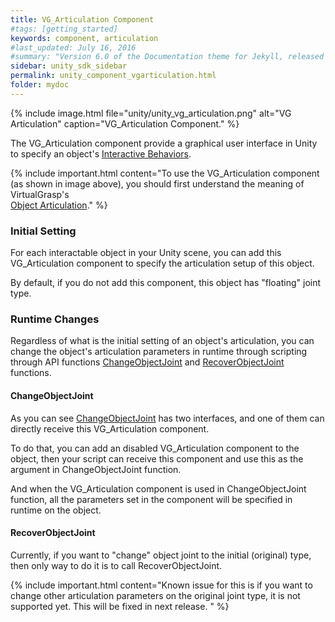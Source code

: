 ```yaml
---
title: VG_Articulation Component
#tags: [getting_started]
keywords: component, articulation
#last_updated: July 16, 2016
#summary: "Version 6.0 of the Documentation theme for Jekyll, released July 4, 2016, implements relative links so you can view the files offline or on any server without configuring urls and baseurls. Additionally, you can store pages in subdirectories. Templates for alerts and images are available."
sidebar: unity_sdk_sidebar
permalink: unity_component_vgarticulation.html
folder: mydoc
---
```


{% include image.html file="unity/unity_vg_articulation.png" alt="VG Articulation" caption="VG_Articulation Component." %}

The VG_Articulation component provide a graphical user interface in Unity to specify an object's 
<a href="#" data-toggle="tooltip" data-original-title="{{site.data.glossary.InteractiveBehaviors}}">Interactive Behaviors</a>. 

{% include important.html content="To use the VG_Articulation component (as shown in image above), you should first understand the meaning of VirtualGrasp's  
[Object Articulation](object_articulation.html#object-articulation)." %}

### Initial Setting

For each interactable object in your Unity scene, you can add this VG_Articulation component to specify the articulation setup of this object. 

By default, if you do not add this component, this object has "floating" joint type. 

### Runtime Changes

Regardless of what is the initial setting of an object's articulation, you can change the object's articulation parameters in runtime 
through scripting through API functions [ChangeObjectJoint](VirtualGrasp_UnityAPI.html#changeobjectjoint) 
and [RecoverObjectJoint](VirtualGrasp_UnityAPI.html#changeobjectjoint) functions.

#### ChangeObjectJoint

As you can see [ChangeObjectJoint](VirtualGrasp_UnityAPI.html#changeobjectjoint) has two interfaces, and one of them can directly receive this VG_Articulation component. 

To do that, you can add an disabled VG_Articulation component to the object, then your script can receive this component 
and use this as the argument in ChangeObjectJoint function.

And when the VG_Articulation component is used in ChangeObjectJoint function, all the parameters set in the component will be specified
in runtime on the object. 

#### RecoverObjectJoint

Currently, if you want to "change" object joint to the initial (original) type, then only way to do it is to call RecoverObjectJoint. 

{% include important.html content="Known issue for this is if you want to change other articulation parameters on the original joint type, it is not supported yet. 
This will be fixed in next release. " %}
